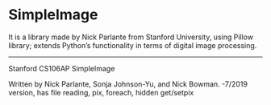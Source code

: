 # SimpleImage

It is a library made by Nick Parlante from Stanford University, using Pillow library; extends Python’s functionality in terms of digital image processing.

--------------------
Stanford CS106AP SimpleImage

Written by Nick Parlante, Sonja Johnson-Yu, and Nick Bowman.
 -7/2019  version, has file reading, pix, foreach, hidden get/setpix
